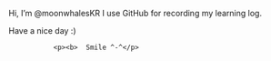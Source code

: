 Hi, I’m @moonwhalesKR
I use GitHub for recording my learning log.

Have a nice day :)  

               <p><b>  Smile ^-^</p>


<!---
moonwhalesKR/moonwhalesKR is a ✨ special ✨ repository because its `README.md` (this file) appears on your GitHub profile.
You can click the Preview link to take a look at your changes.
--->
